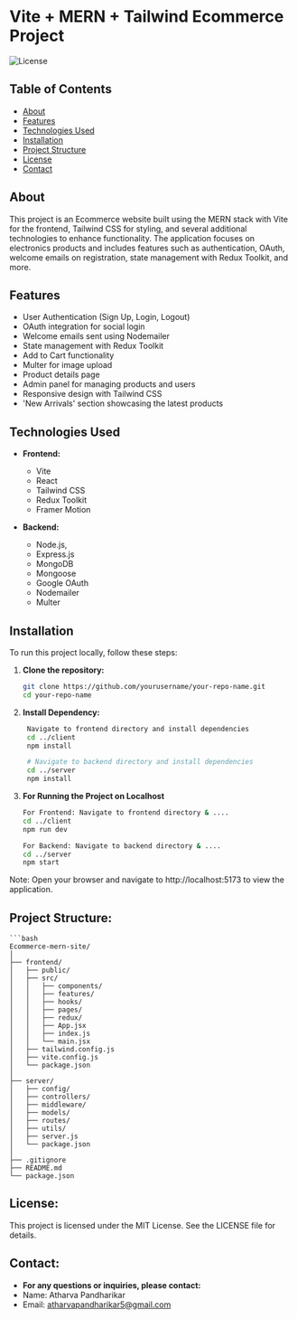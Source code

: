 # Vite + MERN + Tailwind Ecommerce Project

![License](https://img.shields.io/badge/license-MIT-blue.svg)

## Table of Contents

- [About](#about)
- [Features](#features)
- [Technologies Used](#technologies-used)
- [Installation](#installation)
- [Project Structure](#project-structure)
- [License](#license)
- [Contact](#contact)

## About

This project is an Ecommerce website built using the MERN stack with Vite for the frontend, Tailwind CSS for styling, and several additional technologies to enhance functionality. The application focuses on electronics products and includes features such as authentication, OAuth, welcome emails on registration, state management with Redux Toolkit, and more.

## Features

- User Authentication (Sign Up, Login, Logout)
- OAuth integration for social login
- Welcome emails sent using Nodemailer
- State management with Redux Toolkit
- Add to Cart functionality
- Multer for image upload
- Product details page
- Admin panel for managing products and users
- Responsive design with Tailwind CSS
- 'New Arrivals' section showcasing the latest products

## Technologies Used

- **Frontend:**
  - Vite
  - React
  - Tailwind CSS
  - Redux Toolkit
  - Framer Motion

- **Backend:**
  - Node.js, 
  - Express.js
  - MongoDB
  - Mongoose
  - Google OAuth
  - Nodemailer
  - Multer

## Installation

To run this project locally, follow these steps:

1. **Clone the repository:**
   ```bash
   git clone https://github.com/yourusername/your-repo-name.git
   cd your-repo-name

2. **Install Dependency:**
   ```bash
    Navigate to frontend directory and install dependencies
    cd ../client
    npm install

    # Navigate to backend directory and install dependencies
    cd ../server
    npm install

3. **For Running the Project on Localhost**
   ```bash
   For Frontend: Navigate to frontend directory & ....
   cd ../client
   npm run dev

   For Backend: Navigate to backend directory & ....
   cd ../server
   npm start
Note: Open your browser and navigate to http://localhost:5173 to view the application.

## Project Structure:
    ```bash
    Ecommerce-mern-site/
    │
    ├── frontend/
    │   ├── public/
    │   ├── src/
    │   │   ├── components/
    │   │   ├── features/
    │   │   ├── hooks/
    │   │   ├── pages/
    │   │   ├── redux/
    │   │   ├── App.jsx
    │   │   ├── index.js
    │   │   └── main.jsx
    │   ├── tailwind.config.js
    │   ├── vite.config.js
    │   └── package.json
    │
    ├── server/
    │   ├── config/
    │   ├── controllers/
    │   ├── middleware/
    │   ├── models/
    │   ├── routes/
    │   ├── utils/
    │   ├── server.js
    │   └── package.json
    │
    ├── .gitignore
    ├── README.md
    └── package.json
## License:
This project is licensed under the MIT License. See the LICENSE file for details.

## Contact:
- **For any questions or inquiries, please contact:**
 - Name: Atharva Pandharikar
 - Email: atharvapandharikar5@gmail.com

